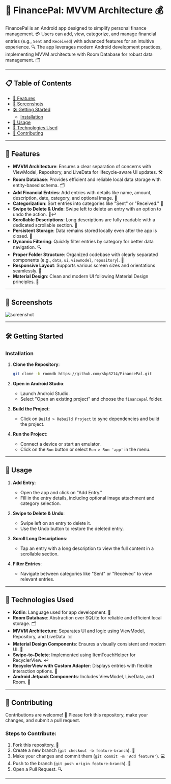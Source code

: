 # 🤑 FinancePal: MVVM Architecture 💰  

FinancePal is an Android app designed to simplify personal finance management. 💳 Users can add, view, categorize, and manage financial entries (e.g., `Sent` and `Received`) with advanced features for an intuitive experience. 🔍 The app leverages modern Android development practices, implementing MVVM architecture with Room Database for robust data management. 🗂️  

---

## 📋 Table of Contents  

- [🚀 Features](#-features)  
- [📱 Screenshots](#-screenshots)  
- [🛠️ Getting Started](#️-getting-started)  
  - [Installation](#installation)  
- [🤖 Usage](#-usage)  
- [🔧 Technologies Used](#-technologies-used)  
- [🙌 Contributing](#-contributing)  

---

## 🚀 Features  

- **MVVM Architecture**: Ensures a clear separation of concerns with ViewModel, Repository, and LiveData for lifecycle-aware UI updates. 🛠️  
- **Room Database**: Provides efficient and reliable local data storage with entity-based schema. 🗂️  
- **Add Financial Entries**: Add entries with details like name, amount, description, date, category, and optional image. 📝  
- **Categorization**: Sort entries into categories like "Sent" or "Received." 📂  
- **Swipe to Delete & Undo**: Swipe left to delete an entry with an option to undo the action. 🧹↩️  
- **Scrollable Descriptions**: Long descriptions are fully readable with a dedicated scrollable section. 📜  
- **Persistent Storage**: Data remains stored locally even after the app is closed. 💾  
- **Dynamic Filtering**: Quickly filter entries by category for better data navigation. 🔍  
- **Proper Folder Structure**: Organized codebase with clearly separated components (e.g., `data`, `ui`, `viewmodel`, `repository`). 📁  
- **Responsive Layout**: Supports various screen sizes and orientations seamlessly. 📱  
- **Material Design**: Clean and modern UI following Material Design principles. 🎨  

---

## 📱 Screenshots  

![screenshot](https://github.com/user-attachments/assets/fe5d6c6f-5558-427b-bf58-fc49baaea037)

---

## 🛠️ Getting Started  

### Installation  

1. **Clone the Repository**:  
   ```bash  
   git clone -b roomdb https://github.com/skp3214/FinancePal.git  
   ```  

2. **Open in Android Studio**:  
   - Launch Android Studio.  
   - Select "Open an existing project" and choose the `financepal` folder.  

3. **Build the Project**:  
   - Click on `Build > Rebuild Project` to sync dependencies and build the project.  

4. **Run the Project**:  
   - Connect a device or start an emulator.  
   - Click on the `Run` button or select `Run > Run 'app'` in the menu.  

---

## 🤖 Usage  

1. **Add Entry**:  
   - Open the app and click on "Add Entry."  
   - Fill in the entry details, including optional image attachment and category selection.  

2. **Swipe to Delete & Undo**:  
   - Swipe left on an entry to delete it.  
   - Use the Undo button to restore the deleted entry.  

3. **Scroll Long Descriptions**:  
   - Tap an entry with a long description to view the full content in a scrollable section.  

4. **Filter Entries**:  
   - Navigate between categories like "Sent" or "Received" to view relevant entries.  

---

## 🔧 Technologies Used  

- **Kotlin**: Language used for app development. 🚀  
- **Room Database**: Abstraction over SQLite for reliable and efficient local storage. 🗂️  
- **MVVM Architecture**: Separates UI and logic using ViewModel, Repository, and LiveData. 📊  
- **Material Design Components**: Ensures a visually consistent and modern UI. 🎨  
- **Swipe-to-Delete**: Implemented using ItemTouchHelper for RecyclerView. ↩️  
- **RecyclerView with Custom Adapter**: Displays entries with flexible interaction options. 🔌  
- **Android Jetpack Components**: Includes ViewModel, LiveData, and Room. 🧰  

---

## 🙌 Contributing  

Contributions are welcome! 🤝 Please fork this repository, make your changes, and submit a pull request.  

### Steps to Contribute:  

1. Fork this repository. 🍴  
2. Create a new branch (`git checkout -b feature-branch`). 🌱  
3. Make your changes and commit them (`git commit -m 'Add feature'`). 💻  
4. Push to the branch (`git push origin feature-branch`). 🚀  
5. Open a Pull Request. 🔍  

---  
   